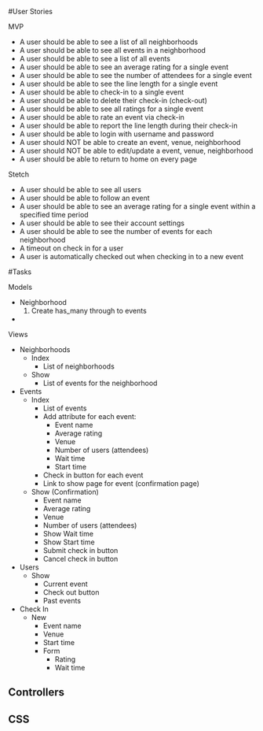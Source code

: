 #User Stories

MVP

- A user should be able to see a list of all neighborhoods
- A user should be able to see all events in a neighborhood
- A user should be able to see a list of all events
- A user should be able to see an average rating for a single event 
- A user should be able to see the number of attendees for a single event
- A user should be able to see the line length for a single event 
- A user should be able to check-in to a single event
- A user should be able to delete their check-in (check-out)
- A user should be able to see all ratings for a single event
- A user should be able to rate an event via check-in
- A user should be able to report the line length during their check-in
- A user should be able to login with username and password
- A user should NOT be able to create an event, venue, neighborhood
- A user should NOT be able to edit/update a event, venue, neighborhood
- A user should be able to return to home on every page

Stetch

- A user should be able to see all users
- A user should be able to follow an event 
- A user should be able to see an average rating for a single event within a specified time period 
- A user should be able to see their account settings 
- A user should be able to see the number of events for each neighborhood
- A timeout on check in for a user
- A user is automatically checked out when checking in to a new event

#Tasks

Models
- Neighborhood 
   1. Create has_many through to events
- 

Views
- Neighborhoods
   - Index
      * List of neighborhoods
   - Show
      * List of events for the neighborhood
- Events
   - Index 
      * List of events
      * Add attribute for each event:
         * Event name
         * Average rating
         * Venue
         * Number of users (attendees)
         * Wait time
         * Start time
      * Check in button for each event
      * Link to show page for event (confirmation page)
   - Show (Confirmation)
      * Event name
      * Average rating
      * Venue
      * Number of users (attendees)
      * Show Wait time
      * Show Start time
      * Submit check in button
      * Cancel check in button
- Users
   - Show 
      * Current event
      * Check out button
      * Past events
- Check In
   - New
      * Event name
      * Venue
      * Start time
      * Form
         * Rating
         * Wait time


      




Controllers
- 

CSS
- 







